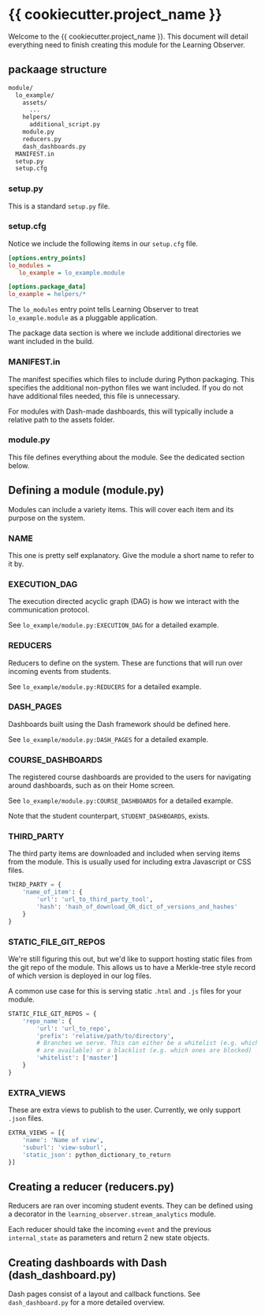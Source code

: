 # {{ cookiecutter.project_name }}

Welcome to the {{ cookiecutter.project_name }}. This document will
detail everything need to finish creating this module for the Learning
Observer.

## packaage structure

```bash
module/
  lo_example/
    assets/
      ...
    helpers/
      additional_script.py
    module.py
    reducers.py
    dash_dashboards.py
  MANIFEST.in
  setup.py
  setup.cfg
```

### setup.py

This is a standard `setup.py` file.

### setup.cfg

Notice we include the following items in our `setup.cfg` file.

```cfg
[options.entry_points]
lo_modules =
   lo_example = lo_example.module

[options.package_data]
lo_example = helpers/*
```

The `lo_modules` entry point tells Learning Observer to treat `lo_example.module` as a pluggable application.

The package data section is where we include additional directories we want included in the build.

### MANIFEST.in

The manifest specifies which files to include during Python packaging. This specifies the additional non-python files we want included. If you do not have additional files needed, this file is unnecessary.

For modules with Dash-made dashboards, this will typically include a relative path to the assets folder.

### module.py

This file defines everything about the module. See the dedicated section below.

## Defining a module (module.py)

Modules can include a variety items. This will cover each item and its purpose on the system.

### NAME

This one is pretty self explanatory. Give the module a short name to refer to it by.

### EXECUTION_DAG

The execution directed acyclic graph (DAG) is how we interact with the communication protocol.

See `lo_example/module.py:EXECUTION_DAG` for a detailed example.

### REDUCERS

Reducers to define on the system. These are functions that will run over incoming events from students.

See `lo_example/module.py:REDUCERS` for a detailed example.

### DASH_PAGES

Dashboards built using the Dash framework should be defined here.

See `lo_example/module.py:DASH_PAGES` for a detailed example.

### COURSE_DASHBOARDS

The registered course dashboards are provided to the users for navigating around dashboards, such as on their Home screen.

See `lo_example/module.py:COURSE_DASHBOARDS` for a detailed example.

Note that the student counterpart, `STUDENT_DASHBOARDS`, exists.

### THIRD_PARTY

The third party items are downloaded and included when serving items from the module. This is usually used for including extra Javascript or CSS files.

```python
THIRD_PARTY = {
    'name_of_item': {
        'url': 'url_to_third_party_tool',
        'hash': 'hash_of_download_OR_dict_of_versions_and_hashes'
    }
}
```

### STATIC_FILE_GIT_REPOS

We're still figuring this out, but we'd like to support hosting static files from the git repo of the module.
This allows us to have a Merkle-tree style record of which version is deployed in our log files.

A common use case for this is serving static `.html` and `.js` files for your module.

```python
STATIC_FILE_GIT_REPOS = {
    'repo_name': {
        'url': 'url_to_repo',
        'prefix': 'relative/path/to/directory',
        # Branches we serve. This can either be a whitelist (e.g. which ones
        # are available) or a blacklist (e.g. which ones are blocked)
        'whitelist': ['master']
    }
}
```

### EXTRA_VIEWS

These are extra views to publish to the user. Currently, we only support `.json` files.

```python
EXTRA_VIEWS = [{
    'name': 'Name of view',
    'suburl': 'view-suburl',
    'static_json': python_dictionary_to_return
}]
```

## Creating a reducer (reducers.py)

Reducers are ran over incoming student events. They can be defined using a decorator in the `learning_observer.stream_analytics` module.

Each reducer should take the incoming `event` and the previous `internal_state` as parameters and return 2 new state objects.

## Creating dashboards with Dash (dash_dashboard.py)

Dash pages consist of a layout and callback functions. See `dash_dashboard.py` for a more detailed overview.
